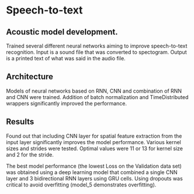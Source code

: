# Speech-to-text

## Acoustic model development.

Trained several different neural networks aiming to improve speech-to-text recognition.
Input is a sound file that was converted to spectogram.
Output is a printed text of what was said in the audio file.

## Architecture

Models of neural networks based on RNN, CNN and combination of RNN and CNN were trained.
Addition of batch normalization and TimeDistributed wrappers significantly improved the performance.

## Results

Found out that including CNN layer for spatial  feature extraction from the input layer significantly improves the model performance. Various kernel sizes and strides were tested. Optimal values were 11 or 13 for kernel size and 2 for the stride.

The best model performance (the lowest Loss on the Validation data set) was obtained using a deep learning model that combined a single CNN layer and 3 bidirectional RNN layers using GRU cells. Using dropouts was critical to avoid overfitting (model_5 demonstrates overfitting).
